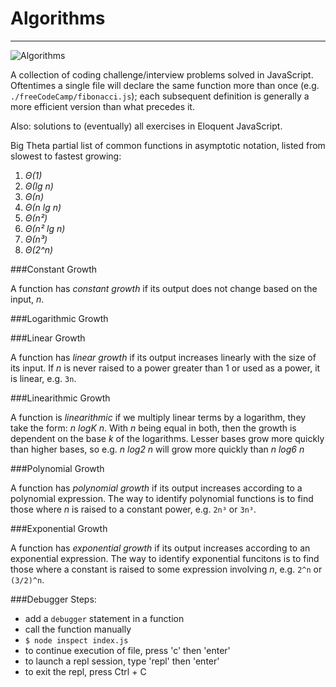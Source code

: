 # Algorithms
----------------

![Algorithms](http://i.giphy.com/eUo2LyzAqeddS.gif)

A collection of coding challenge/interview problems solved in JavaScript. Oftentimes a single file will declare the same function more than once (e.g. `./freeCodeCamp/fibonacci.js`); each subsequent definition is generally a more efficient version than what precedes it.

Also: solutions to (eventually) all exercises in Eloquent JavaScript.

Big Theta partial list of common functions in asymptotic notation, listed from slowest to fastest growing:

1. *Θ(1)*
2. *Θ(lg n)*
3. *Θ(n)*
4. *Θ(n lg n)*
5. *Θ(n²)*
6. *Θ(n²​​ lg n)*
7. *Θ(n³)*
8. *Θ(2^n)*

###Constant Growth

A function has *constant growth* if its output does not change based on the input, *n*.

###Logarithmic Growth

###Linear Growth

A function has *linear growth* if its output increases linearly with the size of its input. If *n* is never raised to a power greater than 1 or used as a power, it is linear, e.g. `3n`.

###Linearithmic Growth

A function is *linearithmic* if we multiply linear terms by a logarithm, they take the form: *n logK n*. With *n* being equal in both, then the growth is dependent on the base *k* of the logarithms. Lesser bases grow more quickly than higher bases, so e.g. *n log2 n* will grow more quickly than *n log6 n*

###Polynomial Growth

A function has *polynomial growth* if its output increases according to a polynomial expression. The way to identify polynomial functions is to find those where *n* is raised to a constant power, e.g. `2n³` or `3n³`.

###Exponential Growth

A function has *exponential growth* if its output increases according to an exponential expression. The way to identify exponential funcitons is to find those where a constant is raised to some expression involving *n*, e.g. `2^n` or `(3/2)^n`.

###Debugger Steps:
- add a `debugger` statement in a function
- call the function manually
- `$ node inspect index.js`
- to continue execution of file, press 'c' then 'enter'
- to launch a repl session, type 'repl' then 'enter'
- to exit the repl, press Ctrl + C
